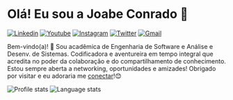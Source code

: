 # Olá! Eu sou a Joabe Conrado 👋
[![Linkedin](https://img.shields.io/badge/-ianevictória-blue?style=flat&logo=Linkedin&logoColor=white&link=https://www.linkedin.com/in/iane-victória/)](https://www.linkedin.com/in/iane-victória/)
[![Youtube](https://img.shields.io/badge/-@ianevictoria-f45572?style=flat&logo=youtube&logoColor=white&link=https://youtube.com/ianevictoria/)](https://instagram.com/ianevictoria)
[![Instagram](https://img.shields.io/badge/-@iane.victoria-7f4ca5?style=flat&logo=instagram&logoColor=white&link=https://instagram.com/iane.victoria/)](https://instagram.com/iane.victoria)
[![Twitter](https://img.shields.io/badge/-@ianevictxria-1ca0f1?style=flat&labelColor=1ca0f1&logo=twitter&logoColor=white&link=https://twitter.com/ianevictxria)](https://twitter.com/ianevictxria)
[![Gmail](https://img.shields.io/badge/-ianevictoria.tec-fa8072?style=flat&logo=Gmail&logoColor=white&link=mailto:ianevictoria.tec@gmail.com)](mailto:ianevictoria.tec@gmail.com)

Bem-vindo(a)! 🤖 Sou acadêmica de Engenharia de Software e Análise e Desenv. de Sistemas. Codificadora e aventureira em tempo integral que acredita no poder da colaboração e do compartilhamento de conhecimento. Estou sempre aberta a networking, oportunidades e amizades! Obrigado por visitar e eu adoraria me [conectar](https://www.linkedin.com/in/iane-victória/)!😊

<div>
  <img alt="Profile stats" src="https://github-readme-stats.vercel.app/api?username=JoabeConrado19&show_icons=true&count_private=true&include_all_commits=true&title_color=dbb6ee&icon_color=dbb6ee&text_color=dbb6ee&bg_color=0d1117&hide_border=true"/>
  <img alt="Language stats" src="https://github-readme-stats.vercel.app/api/top-langs/?username=JoabeConrado19&layout=compact&title_color=dbb6ee&icon_color=dbb6ee&text_color=dbb6ee&bg_color=0d1117&hide_border=true"/>
</div>
